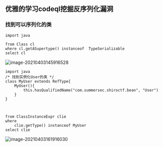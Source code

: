 ## 优雅的学习codeql挖掘反序列化漏洞

### 找到可以序列化的类



```ql
import java

from Class cl 
where cl.getASupertype() instanceof  TypeSerializable
select cl
```



![image-20210403145916528](https://gitee.com/samny/images/raw/master/16u59er16ec/16u59er16ec.png)



```ql
import java
/* 找到实例化User的类 */
class MyUser extends RefType{
    MyUser(){
        this.hasQualifiedName("com.summersec.shiroctf.bean", "User")
    }
}



from ClassInstanceExpr clie
where 
    clie.getType() instanceof MyUser
select clie

```





![image-20210403161916030](https://gitee.com/samny/images/raw/master/16u19er16ec/16u19er16ec.png)